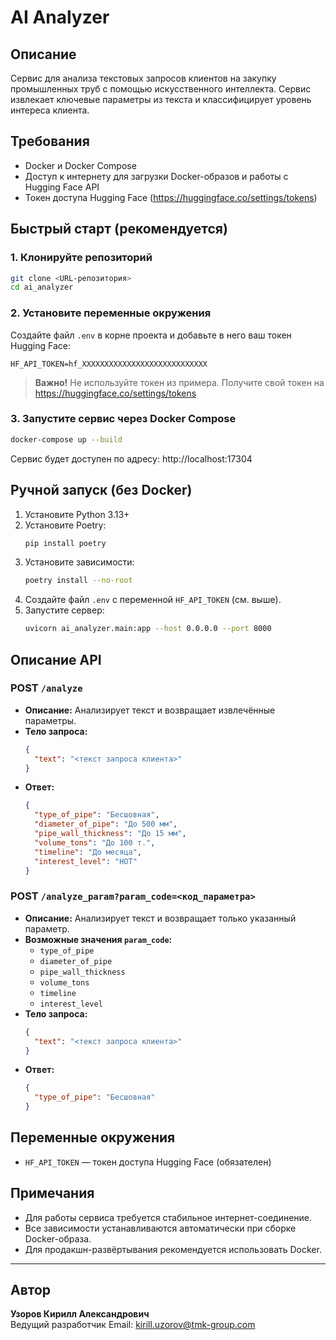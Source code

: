 # AI Analyzer

## Описание
Сервис для анализа текстовых запросов клиентов на закупку промышленных труб с помощью искусственного интеллекта. Сервис извлекает ключевые параметры из текста и классифицирует уровень интереса клиента.

## Требования
- Docker и Docker Compose
- Доступ к интернету для загрузки Docker-образов и работы с Hugging Face API
- Токен доступа Hugging Face (https://huggingface.co/settings/tokens)

## Быстрый старт (рекомендуется)

### 1. Клонируйте репозиторий
```bash
git clone <URL-репозитория>
cd ai_analyzer
```

### 2. Установите переменные окружения

Создайте файл `.env` в корне проекта и добавьте в него ваш токен Hugging Face:

```
HF_API_TOKEN=hf_XXXXXXXXXXXXXXXXXXXXXXXXXXXX
```

> **Важно!** Не используйте токен из примера. Получите свой токен на https://huggingface.co/settings/tokens

### 3. Запустите сервис через Docker Compose

```bash
docker-compose up --build
```

Сервис будет доступен по адресу: http://localhost:17304

## Ручной запуск (без Docker)

1. Установите Python 3.13+
2. Установите Poetry:
   ```bash
   pip install poetry
   ```
3. Установите зависимости:
   ```bash
   poetry install --no-root
   ```
4. Создайте файл `.env` с переменной `HF_API_TOKEN` (см. выше).
5. Запустите сервер:
   ```bash
   uvicorn ai_analyzer.main:app --host 0.0.0.0 --port 8000
   ```

## Описание API

### POST `/analyze`
- **Описание:** Анализирует текст и возвращает извлечённые параметры.
- **Тело запроса:**
  ```json
  {
    "text": "<текст запроса клиента>"
  }
  ```
- **Ответ:**
  ```json
  {
    "type_of_pipe": "Бесшовная",
    "diameter_of_pipe": "До 500 мм",
    "pipe_wall_thickness": "До 15 мм",
    "volume_tons": "До 100 т.",
    "timeline": "До месяца",
    "interest_level": "HOT"
  }
  ```

### POST `/analyze_param?param_code=<код_параметра>`
- **Описание:** Анализирует текст и возвращает только указанный параметр.
- **Возможные значения `param_code`:**
  - `type_of_pipe`
  - `diameter_of_pipe`
  - `pipe_wall_thickness`
  - `volume_tons`
  - `timeline`
  - `interest_level`
- **Тело запроса:**
  ```json
  {
    "text": "<текст запроса клиента>"
  }
  ```
- **Ответ:**
  ```json
  {
    "type_of_pipe": "Бесшовная"
  }
  ```

## Переменные окружения
- `HF_API_TOKEN` — токен доступа Hugging Face (обязателен)

## Примечания
- Для работы сервиса требуется стабильное интернет-соединение.
- Все зависимости устанавливаются автоматически при сборке Docker-образа.
- Для продакшн-развёртывания рекомендуется использовать Docker.

---

## Автор
**Узоров Кирилл Александрович**  
Ведущий разработчик 
Email: kirill.uzorov@tmk-group.com
